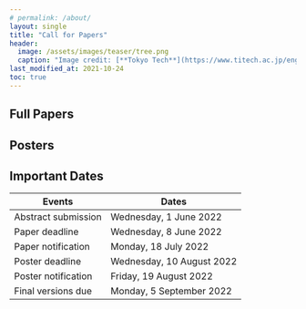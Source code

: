 ```yaml
---
# permalink: /about/
layout: single
title: "Call for Papers"
header:
  image: /assets/images/teaser/tree.png
  caption: "Image credit: [**Tokyo Tech**](https://www.titech.ac.jp/english)"
last_modified_at: 2021-10-24
toc: true
---
```


## Full Papers

## Posters


## Important Dates

| Events                      | Dates                                 |
|-----------------------------|---------------------------------------|
| Abstract submission	        | Wednesday, 1 June 2022                |
| Paper deadline		          | Wednesday, 8 June 2022                |
| Paper notification		      | Monday, 18 July 2022                  |
| Poster deadline		          | Wednesday, 10 August 2022             |
| Poster notification		      | Friday, 19 August 2022                |
| Final versions due		      | Monday, 5 September 2022              |
